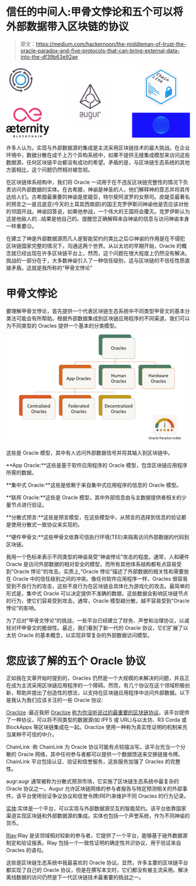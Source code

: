 # 信任的中间人:甲骨文悖论和五个可以将外部数据带入区块链的协议

> 原文：<https://medium.com/hackernoon/the-middleman-of-trust-the-oracle-paradox-and-five-protocols-that-can-bring-external-data-into-the-df39b63e92ae>

![](img/352f01c35af6e4e19da1535d5c8afdf0.png)

许多人认为，实现与外部数据源的集成是主流采用区块链技术的最大挑战。在企业环境中，数据分散在成千上万个异构系统中，如果不提供无缝集成模型来访问这些数据源，任何区块链平台都没有成功的希望。矛盾的是，与区块链生态系统的其他方面相比，这个问题仍然相对被忽视。

在区块链体系结构中，我们将 Oracle 一词用于在不违反区块链完整性的情况下负责访问外部数据的实体。在古希腊，神谕是神圣的人，他们解释神的意志并将其传达给人们。古希腊最重要的神谕是皮媞亚，特尔斐阿波罗的女祭司。皮媞亚最著名的预言之一是吕底亚(今天的土耳其西南部)的国王克罗伊斯问神谕他是否应该对他的邻国开战。神谕回答说，如果他参战，一个伟大的王国将会覆灭。克罗伊斯认为这是他敌人的…结果是他自己的。提醒您正确解释来自神谕的信息与访问神谕本身一样重要😉。

在建立了神是外部数据源而凡人是智能契约的类比之后😉神谕的作用是在不侵犯区块链国家完整的情况下，沟通这两个世界。从以太坊的早期开始，Oracle 的概念就已经出现在许多区块链平台上，然而，这个问题在很大程度上仍然没有解决。挑战的一部分在于，大多数神谕引入了一种信任级别，这与区块链的不信任性质直接矛盾。这就是我所称的“甲骨文悖论”

# 甲骨文悖论

要理解甲骨文悖论，首先提供一个代表区块链生态系统中不同类型甲骨文的基本分类法可能会有所帮助。根据外部数据集成到区块链应用程序的不同渠道，我们可以为不同类型的 Oracles 提供一个基本的分类模型。

![](img/cc8ab7fee6d7eaf0bc78b03fe57ed1cd.png)

这些是 Oracle 模型，其中有人访问外部数据信号并将其输入到区块链中。

**App Oracle:**这些是基于软件应用程序的 Oracle 模型，包含区块链应用程序所需的数据。

**集中式 Oracle:**这些是依赖于来自集中式应用程序的信息的 Oracle 模型。

**联邦 Oracle:**这些是 Oracle 模型，其中外部信息由与主数据提供者相关的少量节点进行验证。

**分散式预言:**这些是预言模型，在这些模型中，从预言的选择到信息的验证都是使用分散式一致协议来实现的。

**硬件甲骨文:**这些甲骨文依靠可信执行环境(TEE)来隔离访问外部数据的代码到区块链。

我用一个色标来表示不同类型的神谕易受“神谕悖论”攻击的程度。通常，人和硬件 Oracle 是访问外部数据的相对安全的模型，而所有其他体系结构都有点容易受到“Oracle 悖论”的攻击。实质上,“Oracle 悖论”描述了外部数据的相关性和需要放在 Oracle 中的信任级别之间的冲突。像任何软件应用程序一样，Oracles 很容易受到不良行为的攻击，这些不良行为在区块链会具体化为游戏化的攻击。最简单的形式是，集中式 Oracle 可以决定提供不准确的数据，这些数据会影响区块链节点的行为，使它们容易受到攻击。通常，Oracle 模型越分散，越不容易受到“Oracle 悖论”的影响。

为了应对“甲骨文悖论”的挑战，一些平台已经建立了财务、声誉和治理协议，以减轻对坏甲骨文的脆弱性。最近，我们看到了新一代的 Oracle 协议，它们扩展了以太坊 Oracle 的基本概念，以实现非常复杂的外部数据访问模型。

# 您应该了解的五个 Oracle 协议

正如我在文章开始时提到的，Oracles 仍然是一个大规模的未解决的问题，并且正在成为主流采用区块链应用程序的一个障碍。然而，有几个协议在这个领域积极创新，帮助并提出了创造性的想法，以支持在区块链应用程序中访问外部数据。以下是我认为我们应该关注的一些 Oracle 协议:

[Oraclize](http://www.oraclize.it/) :最近我把 [Oraclize](http://www.oraclize.it/) [称为你没听说过的最重要的区块链协议](https://cryptocurrencyhub.io/technology-fridays-oraclize-is-the-most-important-blockchain-technology-you-never-heard-of-1c6f77228a29)。该平台提供了一种协议，可以将不同类型的数据源(如 IPFS 或 URL)与以太坊、R3 Corda 或 BlockApps 等区块链集成在一起。Oraclize 使用一种称为真实性证明的机制来充当某种不可信的中介。

ChainLink :称 ChainLink 为 Oracle 协议可能有点轻描淡写。该平台充当一个分散的 Oracle 网络，其中任何参与者都可以提供一个数据馈送来交换链接令牌。ChainLink 平台包括认证、验证和信誉服务，这些服务加强了 Oracles 的完整性。

augr:augr 通常被称为分散式预测市场，它实施了区块链生态系统中最复杂的 Oracle 协议之一。Augur 允许区块链网络的参与者报告与特定预测相关的外部事件。该平台使用验证争议协议和信誉令牌(REP)来维护不同 Oracles 的行为记录。

[实体](https://aeternity.com/):实体是一个平台，可以实现与外部数据源交互的智能契约。该平台依靠国家渠道实现区块链和外部数据源的集成。实体也包括一个声誉系统，作为不同神谕的货币。

[Rlay](https://rlay.com/):Rlay 是该领域相对较新的参与者，它提供了一个平台，能够基于链外数据源制定和验证报表。Rlay 包括一个一致性证明的确定性共识协议，用于验证来自 Oracles 的语句。

这些是区块链生态系统中我最喜欢的 Oracle 协议。显然，许多主要的区块链平台都实现了自己的 Oracle 协议，但是在撰写本文时，它们都没有被主流采用。解决离线数据的访问仍然是下一代区块链技术最重要的挑战之一。
